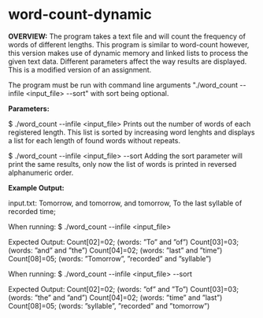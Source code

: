 # word-count-dynamic

__OVERVIEW:__
The program takes a text file and will count the frequency of words of different lengths. This program is similar to word-count however, this version makes use of dynamic memory and linked lists to process the given text data. Different parameters affect the way results are displayed. This is a modified version of an assignment.

The program must be run with command line arguments "./word_count --infile <input_file> --sort" with sort being optional.

__Parameters:__

$ ./word_count --infile <input_file>
Prints out the number of words of each registered length. This list is sorted by increasing word lenghts and displays a list for each length of found words without repeats.

$ ./word_count --infile <input_file> --sort
Adding the sort parameter will print the same results, only now the list of words is printed in reversed alphanumeric order.

__Example Output:__

input.txt:
Tomorrow, and tomorrow, and tomorrow,
To the last syllable of recorded time;

When running:
$ ./word_count --infile <input_file>

Expected Output:
Count[02]=02; (words: ”To” and ”of”)
Count[03]=03; (words: ”and” and ”the”)
Count[04]=02; (words: ”last” and ”time”)
Count[08]=05; (words: ”Tomorrow”, ”recorded” and ”syllable”)

When running:
$ ./word_count --infile <input_file> --sort

Expected Output:
Count[02]=02; (words: ”of” and ”To”)
Count[03]=03; (words: ”the” and ”and”)
Count[04]=02; (words: ”time” and ”last”)
Count[08]=05; (words: ”syllable”, ”recorded” and ”tomorrow”)
